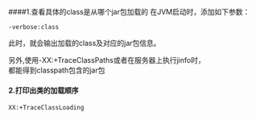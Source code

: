 ####1.查看具体的class是从哪个jar包加载的
在JVM启动时，添加如下参数：  
````shell script
-verbose:class
````
此时，就会输出加载的class及对应的jar包信息。

另外,使用-XX:+TraceClassPaths或者在服务器上执行jinfo时，  
都能得到classpath包含的jar包  
#### 2.打印出类的加载顺序
````shell script
XX:+TraceClassLoading
````

